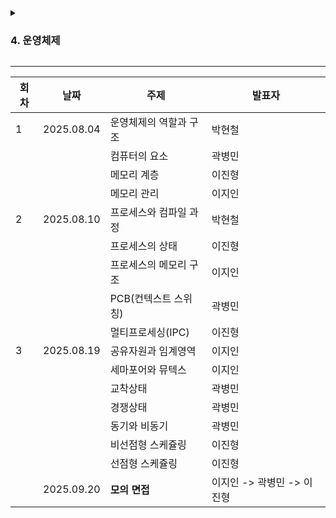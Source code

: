 <details>
<summary><h3>4. 운영체제</h3></summary>

- 운영체제와 컴퓨터
    - 운영체제의 역할과 구조
        - 시스템
    - 컴퓨터의 요소
        - CPU, 인터럽트, DMA 컨트롤러, 메모리, 타이머, 디바이스 컨트롤러
- 메모리
    - 메모리 계층
        - 캐시
    - 메모리 관리
        - 가상 메모리, 스레딩, 메모리 할당, 페이지 교체 알고리즘
- 프로세스와 스레드
    - 프로세스와 컴파일 과정
        - 전처리, 컴파일러, 어셈블러, 링커
    - 프로세스의 상태
    - 프로세스의 메모리 구조
        - 스택과 힙, 데이터 영역과 코드 영역
    - PCB
        - 컨텍스트 스위칭
    - 멀티프로세싱
        - IPC
    - 스레드와 멀티스레딩
    - 공유 자원과 임계 영역
        - 세마포어와 뮤텍스
    - 교착 상태
    - 경쟁 상태
    - 동기와 비동기
- CPU 스케줄링 알고리즘
    - 비선점형 방식
    - 선점형 방식

</details>

---

| 회차 | 날짜         | 주제            | 발표자               |
|----|------------|---------------|-------------------|
| 1  | 2025.08.04 | 운영체제의 역할과 구조  | 박현철               |
|    |            | 컴퓨터의 요소       | 곽병민               |
|    |            | 메모리 계층        | 이진형               |
|    |            | 메모리 관리        | 이지인               |
| 2  | 2025.08.10 | 프로세스와 컴파일 과정  | 박현철               |
|    |            | 프로세스의 상태      | 이진형               |
|    |            | 프로세스의 메모리 구조  | 이지인               |
|    |            | PCB(컨텍스트 스위칭) | 곽병민               |
|    |            | 멀티프로세싱(IPC)   | 이진형               |
| 3  | 2025.08.19 | 공유자원과 임계영역    | 이지인               |
|    |            | 세마포어와 뮤텍스     | 이지인               |
|    |            | 교착상태          | 곽병민               |
|    |            | 경쟁상태          | 곽병민               |
|    |            | 동기와 비동기       | 곽병민               |
|    |            | 비선점형 스케쥴링     | 이진형               |
|    |            | 선점형 스케쥴링      | 이진형               |
|    | 2025.09.20  | **모의 면접**     | 이지인 -> 곽병민 -> 이진형 |